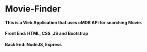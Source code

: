 # Movie-Finder
#### This is a Web Application that uses oMDB APi for searching Movie.
#### Front End: HTML, CSS ,JS and Bootstrap
#### Back End: NodeJS, Express

